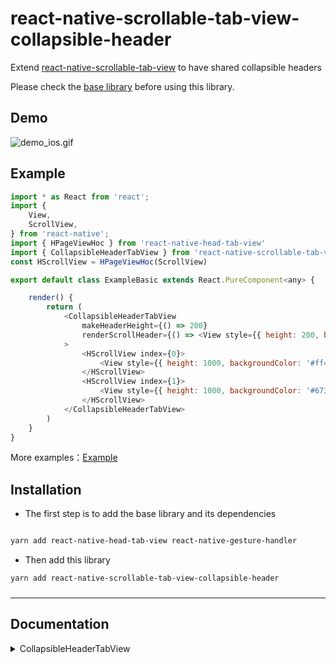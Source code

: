 # react-native-scrollable-tab-view-collapsible-header

Extend [react-native-scrollable-tab-view](https://github.com/ptomasroos/react-native-scrollable-tab-view) to have shared collapsible headers

Please check the [base library](https://github.com/zyslife/react-native-head-tab-view) before using this library.


## Demo

![demo_ios.gif](https://github.com/zyslife/react-native-head-tab-view/blob/master/demoGIF/demo_ios.gif) 

## Example   

```js
import * as React from 'react';
import {
    View,
    ScrollView,
} from 'react-native';
import { HPageViewHoc } from 'react-native-head-tab-view'
import { CollapsibleHeaderTabView } from 'react-native-scrollable-tab-view-collapsible-header'
const HScrollView = HPageViewHoc(ScrollView)

export default class ExampleBasic extends React.PureComponent<any> {

    render() {
        return (
            <CollapsibleHeaderTabView
                makeHeaderHeight={() => 200}
                renderScrollHeader={() => <View style={{ height: 200, backgroundColor: 'red' }} />}
            >
                <HScrollView index={0}>
                    <View style={{ height: 1000, backgroundColor: '#ff4081' }} />
                </HScrollView>
                <HScrollView index={1}>
                    <View style={{ height: 1000, backgroundColor: '#673ab7' }} />
                </HScrollView>
            </CollapsibleHeaderTabView>
        )
    }
}
```    

More examples：[Example](https://github.com/zyslife/react-native-head-tab-view/blob/master/Example/src)  


## Installation

- The first step is to add the base library and its dependencies
```sh

yarn add react-native-head-tab-view react-native-gesture-handler  
```  
- Then add this library  
```sh
yarn add react-native-scrollable-tab-view-collapsible-header
```


### 


---
## Documentation

<details>
<summary>CollapsibleHeaderTabView</summary>  
  
```js  
import { CollapsibleHeaderTabView ,SlideTabView} from 'react-native-scrollable-tab-view-collapsible-header' 
```

`CollapsibleHeaderTabView` and `SlideTabView` extends the props for the tabs component by adding the **CollapsibleHeaderProps**

#### CollapsibleHeaderProps  

##### `renderScrollHeader` _(React.ComponentType<any> | React.ReactElement | null)_  (require)

*render the collapsible header*

```js
renderScrollHeader={()=><View style={{height:180,backgroundColor:'red'}}/>}
```  


##### `makeHeaderHeight`  (require)

The height of collapsible header.  

```js
<CollapsibleHeaderTabView
    makeHeaderHeight={() => 180}
/>
``` 


##### `tabbarHeight`  

The height of collapsible tabbar  
If this parameter is set, the initial rendering performance will be improved.  

##### `frozeTop`  

The height at which the top area of the Tabview is frozen    


##### `overflowHeight`  

Sets the upward offset distance of the TabView and TabBar  

##### `makeScrollTrans`  _(scrollValue: Animated.Value) => void_   
Gets the animation value of the shared collapsible header.   
```js 
<CollapsibleHeaderTabView
    makeScrollTrans={(scrollValue: Animated.Value) => {
        this.setState({ scrollValue })
    }}
/>
```

##### `onStartRefresh`  _(() => void)_   
If provided, a standard RefreshControl will be added for "Pull to Refresh" functionality.  
Make sure to also set the isRefreshing prop correctly.

##### `isRefreshing`  _(boolean)_   
Whether the TabView is refreshing  

##### `renderRefreshControl`  _(() => React.ReactElement)_   
A custom RefreshControl
##### `refreshHeight`  _(number)_   
If this height is reached, a refresh event will be triggered （onStartRefresh）   
##### `scrollEnabled` _(boolean)_
Whether to allow the scene to slide vertically

---  


</details>

